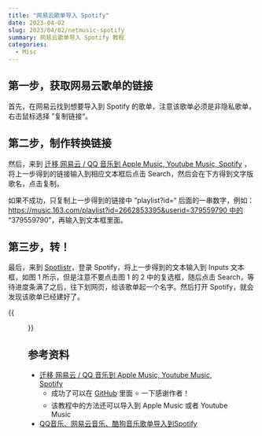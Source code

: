 ```yaml
---
title: "网易云歌单导入 Spotify"
date: 2023-04-02
slug: 2023/04/02/netmusic-spotify
summary: 网易云歌单导入 Spotify 教程
categories: 
  - Misc
---
```


## 第一步，获取网易云歌单的链接

首先，在网易云找到想要导入到 Spotify 的歌单，注意该歌单必须是非隐私歌单，右击鼠标选择 ”复制链接“。

## 第二步，制作转换链接

然后，来到 [迁移 网易云 / QQ 音乐到 Apple Music, Youtube Music, Spotify](https://yyrcd.com/n2s/) ，将上一步得到的链接输入到相应文本框后点击 Search，然后会在下方得到文字版歌名，点击复制。

如果不成功，只复制上一步得到的链接中 ”playlist?id=“ 后面的一串数字，例如：https://music.163.com/playlist?id=2662853395&userid=379559790 中的 “379559790”，再输入到文本框里面。

## 第三步，转！

最后，来到 [Spotlistr](https://www.spotlistr.com/search/textbox)，登录 Spotify，将上一步得到的文本输入到 Inputs 文本框，如图 1 所示，但是注意不要点击图 1 的 2 中的复选框，随后点击 Search，等待进度条满了之后，往下划网页，给该歌单起一个名字。然后打开 Spotify，就会发现该歌单已经建好了。

{{<figure src="/contents/blog/20230402-1.png" caption="Figure 1">}}

## 参考资料

- [迁移 网易云 / QQ 音乐到 Apple Music, Youtube Music, Spotify](https://yyrcd.com/n2s/)
    - 成功了可以在 [GitHub](https://github.com/yueyericardo/Netease-to-Youtube-or-Spotify) 里面 ⭐ 一下感谢作者！
    - 该教程中的方法还可以导入到 Apple Music 或者 Youtube Music
- [QQ音乐、网易云音乐、酷狗音乐歌单导入到Spotify](https://blog.csdn.net/acmzw/article/details/123121259#:~:text=QQ%E9%9F%B3%E4%B9%90%E3%80%81%E7%BD%91%E6%98%93%E4%BA%91%E9%9F%B3%E4%B9%90%E3%80%81%E9%85%B7%E7%8B%97%E9%9F%B3%E4%B9%90%E6%AD%8C%E5%8D%95%E5%AF%BC%E5%85%A5%E5%88%B0Spotify%201%20Step%201.%20%E5%9C%A8%E6%AD%8C%E5%8D%95%E7%82%B9%E5%87%BB%E5%88%86%E4%BA%AB%EF%BC%8C%E5%A4%8D%E5%88%B6%E9%93%BE%E6%8E%A5%E5%90%8E%EF%BC%8C%E5%9C%A8%E6%B5%8F%E8%A7%88%E5%99%A8%E6%89%93%E5%BC%80%E8%AF%A5%E9%93%BE%E6%8E%A5%E3%80%82%202%20Step2.%20%E9%A1%B5%E9%9D%A2%E4%BC%9A%E8%B7%B3%E8%BD%AC%E5%88%B0%E4%B8%80%E4%B8%AA%E6%AD%8C%E5%8D%95%E9%A1%B5%E9%9D%A2%EF%BC%8C%E6%AD%A4%E6%97%B6%E7%BD%91%E5%9D%80%E5%8F%98%E4%B8%BA%E7%B1%BB%E4%BC%BC,%E8%A7%A3%E6%9E%90%E6%AD%8C%E5%90%8D%E5%86%85%E5%AE%B9%20%2C%E7%82%B9%E5%87%BB%E6%90%9C%E7%B4%A2%E3%80%82%205%20Step5.%20...%206%20Step6.)